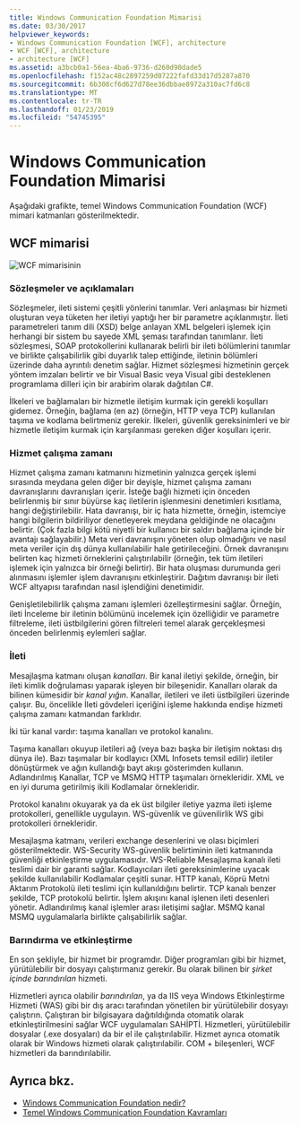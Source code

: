 ```yaml
---
title: Windows Communication Foundation Mimarisi
ms.date: 03/30/2017
helpviewer_keywords:
- Windows Communication Foundation [WCF], architecture
- WCF [WCF], architecture
- architecture [WCF]
ms.assetid: a3bcb0a1-56ea-4ba6-9736-d260d90dade5
ms.openlocfilehash: f152ac48c2897259d07222fafd33d17d5287a870
ms.sourcegitcommit: 6b308cf6d627d78ee36dbbae8972a310ac7fd6c8
ms.translationtype: MT
ms.contentlocale: tr-TR
ms.lasthandoff: 01/23/2019
ms.locfileid: "54745395"
---
```

# <a name="windows-communication-foundation-architecture"></a>Windows Communication Foundation Mimarisi
Aşağıdaki grafikte, temel Windows Communication Foundation (WCF) mimari katmanları gösterilmektedir.  
  
## <a name="wcf-architecture"></a>WCF mimarisi  
 ![WCF mimarisinin](../../../docs/framework/wcf/media/wcf-architecture.gif "WCF_Architecture")  
  
### <a name="contracts-and-descriptions"></a>Sözleşmeler ve açıklamaları  
 Sözleşmeler, ileti sistemi çeşitli yönlerini tanımlar. Veri anlaşması bir hizmeti oluşturan veya tüketen her iletiyi yaptığı her bir parametre açıklanmıştır. İleti parametreleri tanım dili (XSD) belge anlayan XML belgeleri işlemek için herhangi bir sistem bu sayede XML şeması tarafından tanımlanır. İleti sözleşmesi, SOAP protokollerini kullanarak belirli bir ileti bölümlerini tanımlar ve birlikte çalışabilirlik gibi duyarlık talep ettiğinde, iletinin bölümleri üzerinde daha ayrıntılı denetim sağlar. Hizmet sözleşmesi hizmetinin gerçek yöntem imzaları belirtir ve bir Visual Basic veya Visual gibi desteklenen programlama dilleri için bir arabirim olarak dağıtılan C#.  
  
 İlkeleri ve bağlamaları bir hizmetle iletişim kurmak için gerekli koşulları gidemez.  Örneğin, bağlama (en az) (örneğin, HTTP veya TCP) kullanılan taşıma ve kodlama belirtmeniz gerekir. İlkeleri, güvenlik gereksinimleri ve bir hizmetle iletişim kurmak için karşılanması gereken diğer koşulları içerir.  
  
### <a name="service-runtime"></a>Hizmet çalışma zamanı  
 Hizmet çalışma zamanı katmanını hizmetinin yalnızca gerçek işlemi sırasında meydana gelen diğer bir deyişle, hizmet çalışma zamanı davranışlarını davranışları içerir. İsteğe bağlı hizmeti için önceden belirlenmiş bir sınır büyürse kaç iletilerin işlenmesini denetimleri kısıtlama, hangi değiştirilebilir. Hata davranışı, bir iç hata hizmette, örneğin, istemciye hangi bilgilerin bildiriliyor denetleyerek meydana geldiğinde ne olacağını belirtir. (Çok fazla bilgi kötü niyetli bir kullanıcı bir saldırı bağlama içinde bir avantajı sağlayabilir.) Meta veri davranışını yöneten olup olmadığını ve nasıl meta veriler için dış dünya kullanılabilir hale getirileceğini. Örnek davranışını belirten kaç hizmeti örneklerini çalıştırılabilir (örneğin, tek tüm iletileri işlemek için yalnızca bir örneği belirtir). Bir hata oluşması durumunda geri alınmasını işlemler işlem davranışını etkinleştirir. Dağıtım davranışı bir ileti WCF altyapısı tarafından nasıl işlendiğini denetimidir.  
  
 Genişletilebilirlik çalışma zamanı işlemleri özelleştirmesini sağlar. Örneğin, ileti İnceleme bir iletinin bölümünü incelemek için özelliğidir ve parametre filtreleme, ileti üstbilgilerini gören filtreleri temel alarak gerçekleşmesi önceden belirlenmiş eylemleri sağlar.  
  
### <a name="messaging"></a>İleti  
 Mesajlaşma katmanı oluşan *kanalları*. Bir kanal iletiyi şekilde, örneğin, bir ileti kimlik doğrulaması yaparak işleyen bir bileşenidir. Kanalları olarak da bilinen kümesidir bir *kanal yığın*. Kanallar, iletileri ve ileti üstbilgileri üzerinde çalışır. Bu, öncelikle İleti gövdeleri içeriğini işleme hakkında endişe hizmeti çalışma zamanı katmandan farklıdır.  
  
 İki tür kanal vardır: taşıma kanalları ve protokol kanalını.  
  
 Taşıma kanalları okuyup iletileri ağ (veya bazı başka bir iletişim noktası dış dünya ile). Bazı taşımalar bir kodlayıcı (XML Infosets temsil edilir) iletiler dönüştürmek ve ağın kullandığı bayt akışı gösterimden kullanın. Adlandırılmış Kanallar, TCP ve MSMQ HTTP taşımaları örnekleridir. XML ve en iyi duruma getirilmiş ikili Kodlamalar örnekleridir.  
  
 Protokol kanalını okuyarak ya da ek üst bilgiler iletiye yazma ileti işleme protokolleri, genellikle uygulayın. WS-güvenlik ve güvenilirlik WS gibi protokolleri örnekleridir.  
  
 Mesajlaşma katmanı, verileri exchange desenlerini ve olası biçimleri gösterilmektedir. WS-Security WS-güvenlik belirtiminin ileti katmanında güvenliği etkinleştirme uygulamasıdır. WS-Reliable Mesajlaşma kanalı ileti teslimi dair bir garanti sağlar. Kodlayıcıları ileti gereksinimlerine uyacak şekilde kullanılabilir Kodlamalar çeşitli sunar. HTTP kanalı, Köprü Metni Aktarım Protokolü ileti teslimi için kullanıldığını belirtir. TCP kanalı benzer şekilde, TCP protokolü belirtir. İşlem akışını kanal işlenen ileti desenleri yönetir. Adlandırılmış kanal işlemler arası iletişimi sağlar. MSMQ kanal MSMQ uygulamalarla birlikte çalışabilirlik sağlar.  
  
### <a name="hosting-and-activation"></a>Barındırma ve etkinleştirme  
 En son şekliyle, bir hizmet bir programdır. Diğer programları gibi bir hizmet, yürütülebilir bir dosyayı çalıştırmanız gerekir. Bu olarak bilinen bir *şirket içinde barındırılan* hizmeti.  
  
 Hizmetleri ayrıca olabilir *barındırılan*, ya da IIS veya Windows Etkinleştirme Hizmeti (WAS) gibi bir dış aracı tarafından yönetilen bir yürütülebilir dosyayı çalıştırın. Çalıştıran bir bilgisayara dağıtıldığında otomatik olarak etkinleştirilmesini sağlar WCF uygulamaları SAHİPTİ. Hizmetleri, yürütülebilir dosyalar (.exe dosyaları) da bir el ile çalıştırılabilir. Hizmet ayrıca otomatik olarak bir Windows hizmeti olarak çalıştırılabilir. COM + bileşenleri, WCF hizmetleri da barındırılabilir.  
  
## <a name="see-also"></a>Ayrıca bkz.
- [Windows Communication Foundation nedir?](../../../docs/framework/wcf/whats-wcf.md)
- [Temel Windows Communication Foundation Kavramları](../../../docs/framework/wcf/fundamental-concepts.md)
